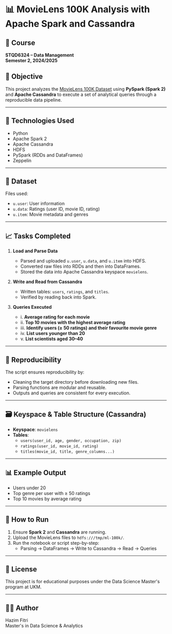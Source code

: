 # 📊 MovieLens 100K Analysis with Apache Spark and Cassandra

## 📁 Course
**STQD6324 – Data Management**  
**Semester 2, 2024/2025**

## 📌 Objective
This project analyzes the [MovieLens 100K Dataset](https://grouplens.org/datasets/movielens/) using **PySpark (Spark 2)** and **Apache Cassandra** to execute a set of analytical queries through a reproducible data pipeline.

---

## 🚀 Technologies Used
- Python
- Apache Spark 2
- Apache Cassandra
- HDFS
- PySpark (RDDs and DataFrames)
- Zeppelin

---

## 📂 Dataset
Files used:
- `u.user`: User information
- `u.data`: Ratings (user ID, movie ID, rating)
- `u.item`: Movie metadata and genres

---

## 📈 Tasks Completed

1. **Load and Parse Data**
   - Parsed and uploaded `u.user`, `u.data`, and `u.item` into HDFS.
   - Converted raw files into RDDs and then into DataFrames.
   - Stored the data into Apache Cassandra keyspace `movielens`.

2. **Write and Read from Cassandra**
   - Written tables: `users`, `ratings`, and `titles`.
   - Verified by reading back into Spark.

3. **Queries Executed**
   - i. **Average rating for each movie**
   - ii. **Top 10 movies with the highest average rating**
   - iii. **Identify users (≥ 50 ratings) and their favourite movie genre**
   - iv. **List users younger than 20**
   - v. **List scientists aged 30–40**

---

## 🧪 Reproducibility
The script ensures reproducibility by:
- Cleaning the target directory before downloading new files.
- Parsing functions are modular and reusable.
- Outputs and queries are consistent for every execution.

---

## 🗃️ Keyspace & Table Structure (Cassandra)
- **Keyspace**: `movielens`
- **Tables**:
  - `users(user_id, age, gender, occupation, zip)`
  - `ratings(user_id, movie_id, rating)`
  - `titles(movie_id, title, genre_columns...)`

---

## 📊 Example Output
- Users under 20  
- Top genre per user with ≥ 50 ratings  
- Top 10 movies by average rating

---

## 📝 How to Run

1. Ensure **Spark 2** and **Cassandra** are running.
2. Upload the MovieLens files to `hdfs:///tmp/ml-100k/`.
3. Run the notebook or script step-by-step:
   - Parsing → DataFrames → Write to Cassandra → Read → Queries

---

## 🧾 License
This project is for educational purposes under the Data Science Master's program at UKM.

---

## 👨‍💻 Author
Hazim Fitri  
Master's in Data Science & Analytics  
